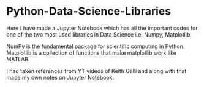 # Python-Data-Science-Libraries
Here I have made a Jupyter Notebook which has all the important codes for one of the two most used libraries in Data Science i.e. Numpy, Matplotlib.

NumPy is the fundamental package for scientific computing in Python.
Matplotlib is a collection of functions that make matplotlib work like MATLAB.

I had taken references from YT videos of Keith Galli and along with that made my own notes on Jupyter Notebook.
